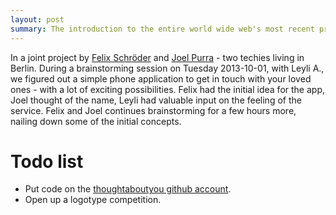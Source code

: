 ```yaml
---
layout: post
summary: The introduction to the entire world wide web's most recent project!
---
```


In a joint project by [Felix Schröder](http://felixschroeder.de/) and [Joel Purra](http://joelpurra.com/) - two techies living in Berlin. During a brainstorming session on Tuesday 2013-10-01, with Leyli A., we figured out a simple phone application to get in touch with your loved ones - with a lot of exciting possibilities. Felix had the initial idea for the app, Joel thought of the name, Leyli had valuable input on the feeling of the service. Felix and Joel continues brainstorming for a few hours more, nailing down some of the initial concepts.

# Todo list

* Put code on the [thoughtaboutyou github account](https://github.com/thoughtaboutyou).
* Open up a logotype competition.